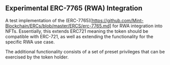 ## Experimental ERC-7765 (RWA) Integration

A test implementation of the (ERC-7765)[https://github.com/Mint-Blockchain/ERCs/blob/master/ERCS/erc-7765.md] for RWA integration into NFTs. Essentially, this extends ERC721 meaning the token should be compatible with ERC-721, as well as extending the functionality for the specific RWA use case.

The additional functionality consists of a set of preset privileges that can be exercised by the token holder.
